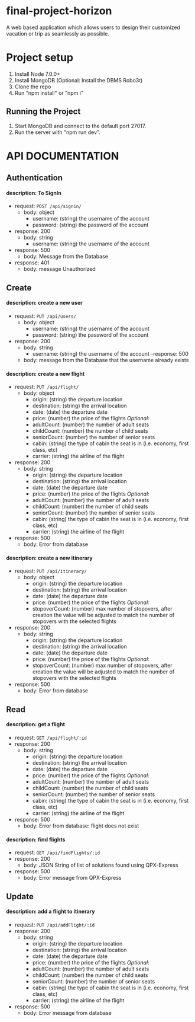 # final-project-horizon
A web based application which allows users to design their customized vacation
or trip as seamlessly as possible.

# Project setup

1. Install Node 7.0.0+
2. Install MongoDB (Optional: Install the DBMS Robo3t)
3. Clone the repo
5. Run "npm install" or "npm i"

## Running the Project

1. Start MongoDB and connect to the default port 27017.
2. Run the server with "npm run dev".

# API DOCUMENTATION

## Authentication

#### description: To SignIn
- request: `POST /api/signin/`
    - body: object
      - username: (string) the username of the account
      - password: (string) the password of the account
- response: 200
    - body: string
      - username: (string) the username of the account
- response: 500
    - body: Message from the Database
- response: 401
    - body: message Unauthorized

## Create

#### description: create a new user
- request: `PUT /api/users/`
    - body: object
      - username: (string) the username of the account
      - password: (string) the password of the account
- response: 200
    - body: string
      - username: (string) the username of the account
-response: 500
    - body: message from the Database that the username already exists

#### description: create a new flight
- request: `PUT /api/flight/`
    - body: object
      - origin: (string) the departure location
      - destination: (string) the arrival location
      - date: (date) the departure date
      - price: (number) the price of the flights
      *Optional:*
      - adultCount: (number) the number of adult seats
      - childCount: (number) the number of child seats
      - seniorCount: (number) the number of senior seats
      - cabin: (string) the type of cabin the seat is in (i.e. economy, first class, etc)
      - carrier: (string) the airline of the flight
- response: 200
    - body: string
      - origin: (string) the departure location
      - destination: (string) the arrival location
      - date: (date) the departure date
      - price: (number) the price of the flights
      *Optional:*
      - adultCount: (number) the number of adult seats
      - childCount: (number) the number of child seats
      - seniorCount: (number) the number of senior seats
      - cabin: (string) the type of cabin the seat is in (i.e. economy, first class, etc)
      - carrier: (string) the airline of the flight
- response: 500
    - body: Error from database

#### description: create a new itinerary
- request: `PUT /api/itinerary/`
    - body: object
      - origin: (string) the departure location
      - destination: (string) the arrival location
      - date: (date) the departure date
      - price: (number) the price of the flights
      *Optional:*
      - stopoverCount: (number) max number of stopovers, after creation the
                        value will be adjusted to match the number of stopovers
                        with the selected flights
- response: 200
    - body: string
      - origin: (string) the departure location
      - destination: (string) the arrival location
      - date: (date) the departure date
      - price: (number) the price of the flights
      *Optional:*
      - stopoverCount: (number) max number of stopovers, after creation the
                        value will be adjusted to match the number of stopovers
                        with the selected flights
- response: 500
    - body: Error from database

## Read

#### description: get a flight
- request: `GET /api/flight/:id`
- response: 200
    - body: string
      - origin: (string) the departure location
      - destination: (string) the arrival location
      - date: (date) the departure date
      - price: (number) the price of the flights
      *Optional:*
      - adultCount: (number) the number of adult seats
      - childCount: (number) the number of child seats
      - seniorCount: (number) the number of senior seats
      - cabin: (string) the type of cabin the seat is in (i.e. economy, first class, etc)
      - carrier: (string) the airline of the flight
- response: 500
    - body: Error from database: flight does not exist

#### description: find flights
- request: `GET /api/findFlights/:id`
- response: 200
    - body: JSON String of list of solutions found using QPX-Express
- response: 500
    - body: Error message from QPX-Express

## Update

#### description: add a flight to itinerary
- request: `PUT /api/addFlight/:id`
- response: 200
    - body: string
      - origin: (string) the departure location
      - destination: (string) the arrival location
      - date: (date) the departure date
      - price: (number) the price of the flights
      *Optional:*
      - adultCount: (number) the number of adult seats
      - childCount: (number) the number of child seats
      - seniorCount: (number) the number of senior seats
      - cabin: (string) the type of cabin the seat is in (i.e. economy, first class, etc)
      - carrier: (string) the airline of the flight
- response: 500
    - body: Error message from database
